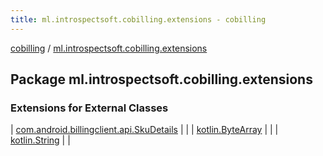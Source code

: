 ```yaml
---
title: ml.introspectsoft.cobilling.extensions - cobilling
---
```


[cobilling](../index.html) / [ml.introspectsoft.cobilling.extensions](./index.html)

## Package ml.introspectsoft.cobilling.extensions

### Extensions for External Classes

| [com.android.billingclient.api.SkuDetails](com.android.billingclient.api.-sku-details/index.html) |  |
| [kotlin.ByteArray](kotlin.-byte-array/index.html) |  |
| [kotlin.String](kotlin.-string/index.html) |  |

